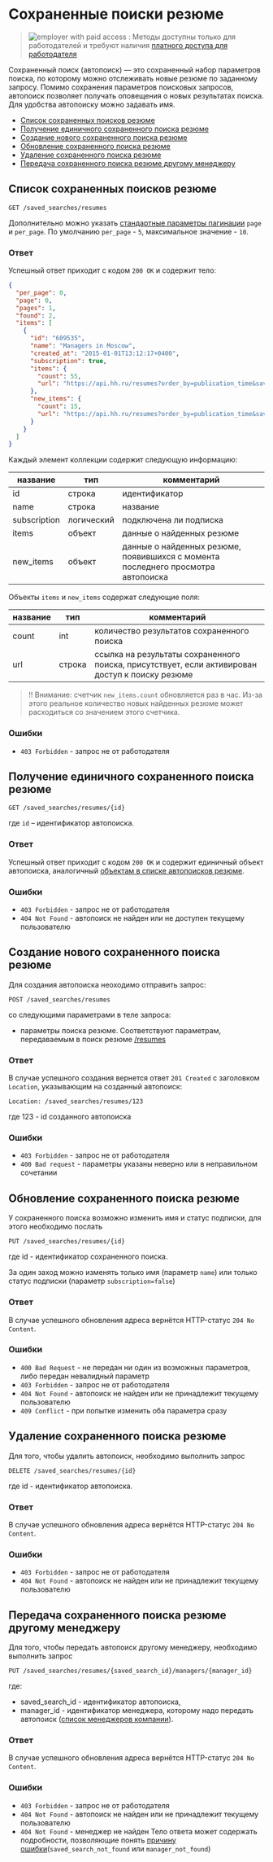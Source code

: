 # Сохраненные поиски резюме

> <img src="http://hhru.github.io/api/badges/emp_paid.png" alt="employer with paid access" /> : Методы доступны только для работодателей и требуют наличия [платного доступа для работодателя](/docs/payable/employer_methods.md)

Сохраненный поиск (автопоиск) — это сохраненный набор параметров поиска, по
которому можно отслеживать новые резюме по заданному запросу.
Помимо сохранения параметров поисковых запросов, автопоиск позволяет получать
оповещения о новых результатах поиска. Для удобства автопоиску можно
задавать имя.

  * [Список сохраненных поисков резюме](#resumes-saved-search-list)
  * [Получение единичного сохраненного поиска резюме](#resumes-saved-search-item)
  * [Создание нового сохраненного поиска резюме](#resumes-saved-search-create)
  * [Обновление сохраненного поиска резюме](#resumes-saved-search-update)
  * [Удаление сохраненного поиска резюме](#resumes-saved-search-delete)
  * [Передача сохраненного поиска резюме другому менеджеру](#resumes-saved-search-move-to-other-manager)

<a name="resumes-saved-search-list"></a>
##  Список сохраненных поисков резюме

```
GET /saved_searches/resumes
```

Дополнительно можно указать
[стандартные параметры пагинации](https://github.com/hhru/api/blob/master/docs/general.md#pagination)
`page` и `per_page`. По умолчанию `per_page` - `5`, максимальное значение - `10`.

### Ответ

Успешный ответ приходит с кодом `200 OK` и содержит тело:

```json
{
  "per_page": 0,
  "page": 0,
  "pages": 1,
  "found": 2,
  "items": [
    {
      "id": "609535",
      "name": "Managers in Moscow",
      "created_at": "2015-01-01T13:12:17+0400",
      "subscription": true,
      "items": {
        "count": 55,
        "url": "https://api.hh.ru/resumes?order_by=publication_time&saved_search_id=123456&text=manager&area=1"
      },
      "new_items": {
        "count": 15,
        "url": "https://api.hh.ru/resumes?order_by=publication_time&saved_search_id=123456&text=manager&area=1&last_used=2015-11-12T18%3A06%3A04%2B0300"
      }
    }
  ]
}
```

<a name="resumes-saved-search-object"></a>
Каждый элемент коллекции содержит следующую информацию:

название | тип | комментарий
---------|-----|------------
id | строка | идентификатор
name | строка | название
subscription | логический | подключена ли подписка
items | объект | данные о найденных резюме
new_items | объект | данные о найденных резюме, появившихся с момента последнего просмотра автопоиска

Объекты `items` и `new_items` содержат следующие поля:

название | тип | комментарий
---------|-----|------------
count | int | количество результатов сохраненного поиска
url | строка | ссылка на результаты сохраненного поиска, присутствует, если активирован доступ к поиску резюме

>!! Внимание: счетчик `new_items.count` обновляется раз в час. Из-за этого реальное количество новых найденных резюме 
может расходиться со значением этого счетчика.

### Ошибки

* `403 Forbidden` - запрос не от работодателя

<a name="resumes-saved-search-item"></a>
## Получение единичного сохраненного поиска резюме

```
GET /saved_searches/resumes/{id}
```

где `id` – идентификатор автопоиска.

### Ответ

Успешный ответ приходит с кодом `200 OK` и содержит единичный объект автопоиска,
аналогичный [объектам в списке автопоисков резюме](#resumes-saved-search-object).

### Ошибки

* `403 Forbidden` - запрос не от работодателя
* `404 Not Found` - автопоиск не найден или не доступен текущему пользователю

<a name="resumes-saved-search-create"></a>
## Создание нового сохраненного поиска резюме

Для создания автопоиска неоходимо отправить запрос:

```
POST /saved_searches/resumes
``` 

со следующими параметрами в теле запроса:

* параметры поиска резюме. Соответствуют параметрам,
  передаваемым в поиск резюме [/resumes](resumes_search.md#search-params)

### Ответ

В случае успешного создания вернется ответ `201 Created` с заголовком
`Location`, указывающим на созданный автопоиск:

```
Location: /saved_searches/resumes/123
```

где 123 - id созданного автопоиска

### Ошибки

* `403 Forbidden` - запрос не от работодателя
* `400 Bad request` - параметры указаны неверно или в неправильном сочетании

<a name="resumes-saved-search-update"></a>
## Обновление сохраненного поиска резюме

У сохраненного поиска возможно изменить имя и статус подписки, для этого
необходимо послать 

```
PUT /saved_searches/resumes/{id}
```

где id - идентификатор сохраненного поиска.

За один заход можно изменять только имя (параметр `name`) или только статус
подписки (параметр `subscription=false`)

### Ответ

В случае успешного обновления адреса вернётся HTTP-статус `204 No Content`.

### Ошибки

* `400 Bad Request` - не передан ни один из возможных параметров, либо передан невалидный параметр
* `403 Forbidden` - запрос не от работодателя
* `404 Not Found` - автопоиск не найден или не принадлежит текущему пользователю
* `409 Conflict` - при попытке изменить оба параметра сразу

<a name="resumes-saved-search-delete"></a>
## Удаление сохраненного поиска резюме

Для того, чтобы удалить автопоиск, необходимо выполнить запрос

```
DELETE /saved_searches/resumes/{id}
```

где id - идентификатор автопоиска.

### Ответ

В случае успешного обновления адреса вернётся HTTP-статус `204 No Content`.

### Ошибки

* `403 Forbidden` - запрос не от работодателя
* `404 Not Found` - автопоиск не найден или не принадлежит текущему пользователю


<a name="resumes-saved-search-move-to-other-manager"></a>
## Передача сохраненного поиска резюме другому менеджеру

Для того, чтобы передать автопоиск другому менеджеру, необходимо выполнить запрос
```
PUT /saved_searches/resumes/{saved_search_id}/managers/{manager_id}
```

где:
* saved_search_id - идентификатор автопоиска, 
* manager_id - идентификатор менеджера, которому надо передать автопоиск ([список менеджеров компании](https://github.com/hhru/api/blob/master/docs/employer_managers.md#list)).

### Ответ

В случае успешного обновления адреса вернётся HTTP-статус `204 No Content`.

### Ошибки

* `403 Forbidden` - запрос не от работодателя
* `404 Not Found` - автопоиск не найден или не принадлежит текущему пользователю
* `404 Not Found` - менеджер не найден
Тело ответа может содержать подробности, позволяющие понять [причину ошибки](errors.md#resumes-saved-searches)(`saved_search_not_found` или `manager_not_found`)
